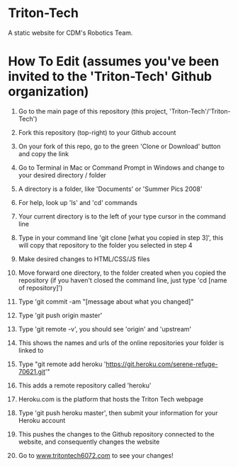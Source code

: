 # Triton-Tech
A static website for CDM's Robotics Team.

# How To Edit (assumes you've been invited to the 'Triton-Tech' Github organization)
1. Go to the main page of this repository (this project, 'Triton-Tech'/'Triton-Tech')

2. Fork this repository (top-right) to your Github account

3. On your fork of this repo, go to the green 'Clone or Download' button and copy the link

4. Go to Terminal in Mac or Command Prompt in Windows and change to your desired directory / folder
  1. A directory is a folder, like 'Documents' or 'Summer Pics 2008'
  2. For help, look up 'ls' and 'cd' commands
  3. Your current directory is to the left of your type cursor in the command line

5. Type in your command line 'git clone [what you copied in step 3]', this will copy that repository to the folder you selected in step 4

6. Make desired changes to HTML/CSS/JS files

7. Move forward one directory, to the folder created when you copied the repository (if you haven't closed the command line, just type 'cd [name of repository]')

8. Type 'git commit -am "[message about what you changed]"

9. Type 'git push origin master'

10. Type 'git remote -v', you should see 'origin' and 'upstream'
  1. This shows the names and urls of the online repositories your folder is linked to

11. Type "git remote add heroku 'https://git.heroku.com/serene-refuge-70621.git'"
  1. This adds a remote repository called 'heroku'
  2. Heroku.com is the platform that hosts the Triton Tech webpage

12. Type 'git push heroku master', then submit your information for your Heroku account
  1. This pushes the changes to the Github repository connected to the website, and consequently changes the website
  
13. Go to www.tritontech6072.com to see your changes!
